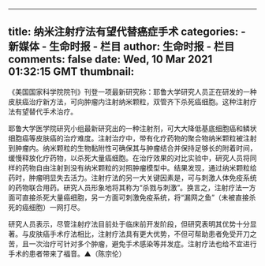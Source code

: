 
---
title: 纳米注射疗法有望代替癌症手术
categories: 
    - 新媒体
    - 生命时报 - 栏目
author: 生命时报 - 栏目
comments: false
date: Wed, 10 Mar 2021 01:32:15 GMT
thumbnail: 
---

<div>   
<section data-type="rtext"><p>《美国国家科学院院刊》刊登一项最新研究称：耶鲁大学研究人员正在研发的一种皮肤癌治疗新方法，可向肿瘤内注射纳米颗粒，双管齐下杀死癌细胞。这种注射疗法有望替代手术治疗。</p><p>耶鲁大学医学院研究小组最新研究出的一种注射剂，可大大降低基底细胞癌和鳞状细胞癌等皮肤癌的治疗难度。注射治疗中，带有化疗药物的聚合物纳米颗粒被注射到肿瘤内。纳米颗粒的生物黏附性可确保其与肿瘤结合并保持足够长的附着时间，缓慢释放化疗药物，以杀死大量癌细胞。在治疗效果的对比实验中，研究人员将同样的药物自由注射到没有纳米颗粒的对照肿瘤模型中。结果发现，通过纳米颗粒给药时，肿瘤明显失去活力。注射疗法的另一大关键因素是，可与刺激人体免疫系统的药物联合用药。研究人员形象地将其称为“杀戮与刺激”。换言之，注射疗法一方面可直接杀死大量癌细胞，另一方面可刺激免疫系统，将“漏网之鱼”（未被直接杀死的癌细胞）一网打尽。</p><p>研究人员表示，尽管注射疗法目前处于临床前开发阶段，但研究表明其优势十分显著。与皮肤癌手术疗法相比，注射疗法具有更大优势，不但可帮助患者免受开刀之苦，且一次治疗可针对多个肿瘤，避免手术感染等并发症。注射疗法也给不宜进行手术的患者带来了福音。▲（陈宗伦）</p></section>  
</div>
            